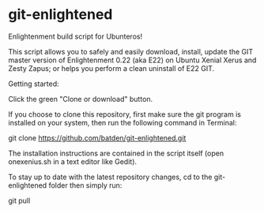 # git-enlightened
Enlightenment build script for Ubunteros!

This script allows you to safely and easily download, install, update the GIT
master version of Enlightenment 0.22 (aka E22) on Ubuntu Xenial Xerus
and Zesty Zapus; or helps you perform a clean uninstall of E22 GIT.

Getting started:

Click the green "Clone or download" button.

If you choose to clone this repository, first make sure the git program is installed
on your system,
then run the following command in Terminal:

git clone https://github.com/batden/git-enlightened.git

The installation instructions are contained in the script itself
(open onexenius.sh in a text editor like Gedit).

To stay up to date with the latest repository changes, cd to the git-enlightened folder
then simply run:

git pull
